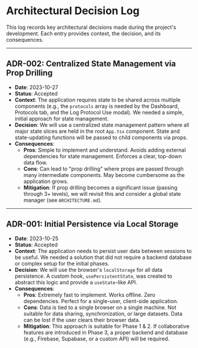 # Architectural Decision Log

This log records key architectural decisions made during the project's development. Each entry provides context, the decision, and its consequences.

---

## ADR-002: Centralized State Management via Prop Drilling

- **Date**: 2023-10-27
- **Status**: Accepted
- **Context**: The application requires state to be shared across multiple components (e.g., the `protocols` array is needed by the Dashboard, Protocols tab, and the Log Protocol Use modal). We needed a simple, initial approach for state management.
- **Decision**: We will use a centralized state management pattern where all major state slices are held in the root `App.tsx` component. State and state-updating functions will be passed to child components via props.
- **Consequences**:
  - **Pros**: Simple to implement and understand. Avoids adding external dependencies for state management. Enforces a clear, top-down data flow.
  - **Cons**: Can lead to "prop drilling" where props are passed through many intermediate components. May become cumbersome as the application grows.
  - **Mitigation**: If prop drilling becomes a significant issue (passing through 3+ levels), we will revisit this and consider a global state manager (see `ARCHITECTURE.md`).

---

## ADR-001: Initial Persistence via Local Storage

- **Date**: 2023-10-25
- **Status**: Accepted
- **Context**: The application needs to persist user data between sessions to be useful. We needed a solution that did not require a backend database or complex setup for the initial phases.
- **Decision**: We will use the browser's `localStorage` for all data persistence. A custom hook, `usePersistentState`, was created to abstract this logic and provide a `useState`-like API.
- **Consequences**:
  - **Pros**: Extremely fast to implement. Works offline. Zero dependencies. Perfect for a single-user, client-side application.
  - **Cons**: Data is tied to a single browser on a single machine. Not suitable for data sharing, synchronization, or large datasets. Data can be lost if the user clears their browser data.
  - **Mitigation**: This approach is suitable for Phase 1 & 2. If collaborative features are introduced in Phase 3, a proper backend and database (e.g., Firebase, Supabase, or a custom API) will be required.
